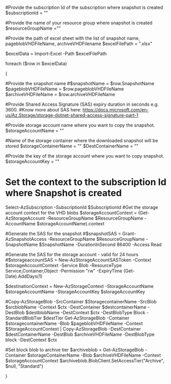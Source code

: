 #Provide the subscription Id of the subscription where snapshot is created
$subscriptionId = ""

#Provide the name of your resource group where snapshot is created
$resourceGroupName =""

#Provide the path of excel sheet with the list of snapshot name, pageblobVHDFileName, archiveVHDFilename 
$excelFilePath = ".xlsx"
 
$excelData = Import-Excel -Path $excelFilePath

foreach ($row in $excelData)
 
{
 
#Provide the snapshot name 
#$snapshotName = $row.SnapshotName
$pageblobVHDFileName = $row.pageblobVHDFileName
$archiveVHDFileName = $row.archiveVHDFileName

#Provide Shared Access Signature (SAS) expiry duration in seconds e.g. 3600.
#Know more about SAS here: https://docs.microsoft.com/en-us/Az.Storage/storage-dotnet-shared-access-signature-part-1

#Provide storage account name where you want to copy the snapshot. 
$storageAccountName = ""

#Name of the storage container where the downloaded snapshot will be stored
$storageContainerName = ""
$DestContainerName = ""

#Provide the key of the storage account where you want to copy snapshot. 
$storageAccountKey = ""
 
# Set the context to the subscription Id where Snapshot is created
Select-AzSubscription -SubscriptionId $SubscriptionId
#Get the storage account context for the VHD blobs
$storageAccountContext = (Get-AzStorageAccount -ResourceGroupName $ResourceGroupName -AccountName $storageAccountName).context

#Generate the SAS for the snapshot 
#$snapshotSAS = Grant-AzSnapshotAccess -ResourceGroupName $ResourceGroupName -SnapshotName $SnapshotName -DurationInSecond 86400 -Access Read

#Generate the SAS for the storage account - valid for 24 hours
#$storageaccountSAS = New-AzStorageAccountSASToken -Context $storageAccountContext -Service Blob -ResourceType Service,Container,Object -Permission "rw" -ExpiryTime (Get-Date).AddDays(1)

$destinationContext = New-AzStorageContext -StorageAccountName $storageAccountName -StorageAccountKey $storageAccountKey

#Copy-AzStorageBlob -SrcContainer $StoragecontainerName -SrcBlob $srcblobName -Context $ctx -DestContainer $destcontainerName -DestBlob $destblobName -DestContext $ctx -DestBlobType Block -StandardBlobTier $destTier
Get-AzStorageBlob -Container $storagecontainerName -Blob $pageblobVHDFileName -Context $StorageAccountContext | Copy-AzStorageBlob -DestContainer $destContainerName -DestBlob $archiveVHDFileName -DestBlobType block -DestContext $ctx 

#Set block blob to archive tier
$archiveblob = Get-AzStorageBlob -Container $storageContainerName -Blob $archiveVHDFileName -Context $storageAccountContext
$archiveblob.BlobClient.SetAccessTier("Archive", $null, "Standard")

}
